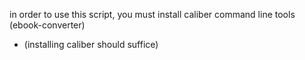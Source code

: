in order to use this script, 
you must install caliber command line tools (ebook-converter)
 - (installing caliber should suffice)